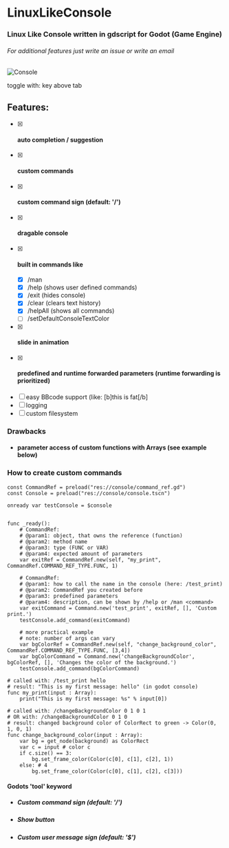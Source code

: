 # LinuxLikeConsole
### Linux Like Console written in gdscript for Godot (Game Engine)
###### For additional features just write an issue or write an email 


![Console](https://i.ibb.co/DG0qmN2/LLC.png)

toggle with: key above tab


## Features:
* [x] #### auto completion / suggestion
* [x] #### custom commands
* [x] #### custom command sign (default: '/')
* [x] #### dragable console
* [x] #### built in commands like
  * [x] /man <command>
  * [x] /help (shows user defined commands)
  * [x] /exit (hides console)
  * [x] /clear (clears text history)
  * [x] /helpAll (shows all commands)
  * [ ] /setDefaultConsoleTextColor 
* [x] #### slide in animation
* [x] #### predefined and runtime forwarded parameters (runtime forwarding is prioritized)
* [ ] easy BBcode support (like: [b]this is fat[/b]
* [ ] logging 
* [ ] custom filesystem

### Drawbacks
* #### parameter access of custom functions with Arrays (see example below)


### How to create custom commands

```gdscript
const CommandRef = preload("res://console/command_ref.gd")
const Console = preload("res://console/console.tscn")

onready var testConsole = $console


func _ready():
    # CommandRef: 
    # @param1: object, that owns the reference (function)
    # @param2: method name
    # @param3: type (FUNC or VAR)
    # @param4: expected amount of parameters
    var exitRef = CommandRef.new(self, "my_print", CommandRef.COMMAND_REF_TYPE.FUNC, 1)
 
    # CommandRef: 
    # @param1: how to call the name in the console (here: /test_print)
    # @param2: CommandRef you created before
    # @param3: predefined parameters
    # @param4: description, can be shown by /help or /man <command>
    var exitCommand = Command.new('test_print', exitRef, [], 'Custom print.')
    testConsole.add_command(exitCommand)

    # more practical example 
    # note: number of args can vary
    var bgColorRef = CommandRef.new(self, "change_background_color", CommandRef.COMMAND_REF_TYPE.FUNC, [3,4])
    var bgColorCommand = Command.new('changeBackgroundColor', bgColorRef, [], 'Changes the color of the background.')
    testConsole.add_command(bgColorCommand)

# called with: /test_print hello
# result: "This is my first message: hello" (in godot console)
func my_print(input : Array):
    print("This is my first message: %s" % input[0]) 
	
# called with: /changeBackgroundColor 0 1 0 1 
# OR with: /changeBackgroundColor 0 1 0
# result: changed background color of ColorRect to green -> Color(0, 1, 0, 1)
func change_background_color(input : Array):
    var bg = get_node(background) as ColorRect
    var c = input # color c
    if c.size() == 3: 
        bg.set_frame_color(Color(c[0], c[1], c[2], 1))
    else: # 4
        bg.set_frame_color(Color(c[0], c[1], c[2], c[3]))
```
  
#### Godots 'tool' keyword

* ##### Custom command sign (default: '/')
* ##### Show button
* ##### Custom user message sign (default: '$')
